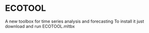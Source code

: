 # ECOTOOL
A new toolbox for time series analysis and forecasting
To install it just download and run ECOTOOL.mltbx

